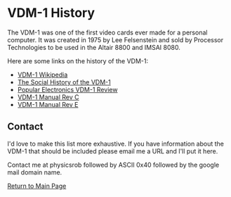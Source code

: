 # VDM-1 History

The VDM-1 was one of the first video cards ever made for a personal computer.  It was created in 1975 by Lee Felsenstein and sold by Processor Technologies to be used in the Altair 8800 and IMSAI 8080.

Here are some links on the history of the VDM-1:
- [VDM-1 Wikipedia](https://en.wikipedia.org/wiki/VDM-1)
- [The Social History of the VDM-1](http://www.leefelsenstein.com/?page_id=53)
- [Popular Electronics VDM-1 Review](history/popular%20electronics%20Oct%2076%20review.pdf)
- [VDM-1 Manual Rev C](history/manuals/manual%20rev%20C.pdf)
- [VDM-1 Manual Rev E](history/manuals/manual%20rev%20E.pdf)


## Contact
I'd love to make this list more exhaustive.  If you have information about the VDM-1 that should be included please email me a URL and I'll put it here.

Contact me at physicsrob followed by ASCII 0x40 followed by the google mail domain name.


[Return to Main Page](index.md)